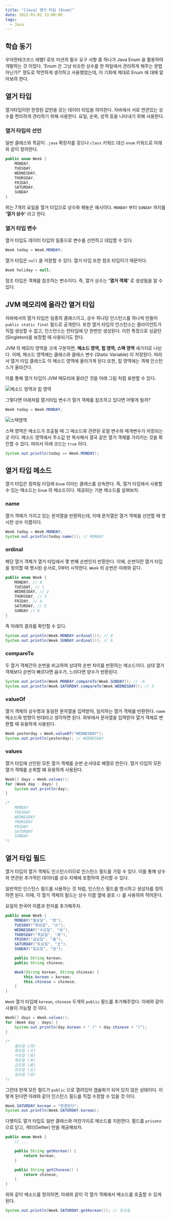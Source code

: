 ```yaml
---
title: "[Java] 열거 타입 (Enum)"
date: 2022-03-02 13:00:00
tags:
  - Java
---
```


## 학습 동기

우아한테크코스 레벨1 로또 미션의 필수 요구 사항 중 하나가 Java Enum 을 활용하여 개발하는 것 이었다. 'Enum 은 그냥 비슷한 상수를 한 파일에서 관리하게 해주는 문법 아닌가?' 정도로 막연하게 생각하고 사용했었는데, 이 기회에 제대로 Enum 에 대해 알아보려 한다.

## 열거 타입

열거타입이란 한정된 값만을 갖는 데이터 타입을 의미한다. 자바에서 서로 연관있는 상수를 편리하게 관리하기 위해 사용한다. 요일, 순위, 성적 등을 나타내기 위해 사용한다.

### 열거 타입의 선언

일반 클래스와 똑같이 `.java` 확장자를 갖으나 `class` 키워드 대신 `enum` 키워드로 아래와 같이 정의한다.

```java
public enum Week {
    MONDAY,
    TUESDAY,
    WEDNESDAY,
    THURSDAY,
    FRIDAY,
    SATURDAY,
    SUNDAY
}
```

위는 7개의 요일을 열거 타입으로 상수화 해놓은 예시이다. `MONDAY` 부터 `SUNDAY` 까지를 **'열거 상수'** 라고 한다.

### 열거 타입 변수

열거 타입도 데이터 타입의 일종으로 변수를 선언하고 대입할 수 있다.

```java
Week today = Week.MONDAY;
```

열거 타입은 `null` 을 저장할 수 있다. 열거 타입 또한 참조 타입이기 때문이다.

```java
Week holiday = null;
```

참조 타입은 객체를 참조하는 변수이다. 즉, 열거 상수는 **'열거 객체'** 로 생성됨을 알 수 있다.

## JVM 메모리에 올라간 열거 타입

자바에서의 열거 타입은 일종의 클래스이고, 상수 하나당 인스턴스를 하나씩 만들어 `public static final` 필드로 공개한다. 또한 열거 타입의 인스턴스는 클라이언트가 직접 생성할 수 없고, 인스턴스는 런타임에 단 한번만 생성된다. 이런 특징으로 싱글턴 (Singleton)을 보장할 때 사용되기도 한다.

JVM 의 메모리 영역을 크게 구분하면, **메소드 영역, 힙 영역, 스택 영역** 세가지로 나뉜다. 이때, 메소드 영역에는 클래스와 클래스 변수 (Static Variable) 이 저장된다. 따라서 열거 타입 클래스도 이 메소드 영역에 올라가게 된다.또한, 힙 영역에는 객체 인스턴스가 올라간다.

이를 통해 열거 타입이 JVM 메모리에 올라간 것을 아래 그림 처럼 표현할 수 있다.

![메소드 영역과 힙 영역](jvm1.png)

그렇다면 아래처럼 열거타입 변수가 열거 객체를 참조하고 있다면 어떻게 될까?

```java
Week today = Week.MONDAY;
```

![스택영역](jvm2.png)

스택 영역은 메소드가 호출될 때 그 메소드와 관련된 로컬 변수와 매개변수가 저장되는 곳 이다. 메소드 영역에서 주소값 만 복사해서 결국 같은 열거 객체를 가리키는 것을 확인할 수 있다. 따라서 아래 코드는 `true` 이다.

```java
System.out.println(today == Week.MONDAY);
```

## 열거 타입 메소드

열거 타입은 컴파일 타임에 `Enum` 이라는 클래스를 상속한다. 즉, 열거 타입에서 사용할 수 있는 메소드는 `Enum` 의 메소드이다. 제공되는 기본 메소드를 살펴보자.

### name

열거 객체가 가지고 있는 문자열을 반환하는데, 이때 문자열은 열거 객체를 선언할 때 명시한 상수 이름이다.

```java
Week today = Week.MONDAY;
System.out.println(today.name()); // MONDAY
```

### ordinal

해당 열거 객체가 열거 타입에서 몇 번째 순번인지 반환한다. 이때, 순번이란 열거 타입을 정의할 때 명시된 순서로, 0부터 시작한다. `Week` 의 순번은 아래와 같다.

```java
public enum Week {
    MONDAY, // 0
    TUESDAY, // 1
    WEDNESDAY, // 2
    THURSDAY, // 3
    FRIDAY, // 4
    SATURDAY, // 5
    SUNDAY // 6
}
```

즉 아래의 결과를 확인할 수 있다.

```java
System.out.println(Week.MONDAY.ordinal()); // 0
System.out.println(Week.SUNDAY.ordinal()); // 6
```

### compareTo

두 열거 객체간의 순번을 비교하여 상대적 순번 차이를 반환하는 메소드이다. 상대 열거 객체보다 순번이 빠르다면 음수가, 느리다면 양수가 반환된다.

```java
System.out.println(Week.MONDAY.compareTo(Week.SUNDAY)); // -6
System.out.println(Week.SATURDAY.compareTo(Week.WEDNESDAY)); // 3
```

### valueOf

열거 객체의 상수명과 동일한 문자열을 입력받아, 일치하는 열거 객체를 반환한다. `name` 메소드와 방향이 반대라고 생각하면 된다. 외부에서 문자열을 입력받아 열거 객체로 변환할 때 유용하게 사용된다.

```java
Week yesterday = Week.valueOf("WEDNESDAY");
System.out.println(yesterday); // WEDNESDAY
```

### values

열거 타입에 선언된 모든 열거 객체를 순번 순서대로 배열로 만든다. 열거 타입의 모든 열거 객체를 순회할 떄 유용하게 사용된다.

```java
Week[] days = Week.values();
for (Week day : days) {
    System.out.println(day);
}

/*
    MONDAY
    TUESDAY
    WEDNESDAY
    THURSDAY
    FRIDAY
    SATURDAY
    SUNDAY
*/
```

## 열거 타입 필드

열거 타입의 열거 객체도 인스턴스이므로 인스턴스 필드를 가질 수 있다. 이를 통해 상수와 연관된 추가적인 데이터를 상수 자체에 포함하여 관리할 수 있다.

일반적인 인스턴스 필드를 사용하는 것 처럼, 인스턴스 필드를 명시하고 생성자를 정의하면 된다. 이때, 각 열거 객체의 필드는 상수 이름 옆에 괄호 `()` 를 사용하여 적어준다.

요일의 한국어 이름과 한자를 추가해주자.

```java
public enum Week {
    MONDAY("월요일", "月"),
    TUESDAY("화요일", "火"),
    WEDNESDAY("수요일", "水"),
    THURSDAY("목요일", "木"),
    FRIDAY("금요일", "金"),
    SATURDAY("토요일", "土"),
    SUNDAY("일요일", "日");

    public String korean;
    public String chinese;

    Week(String korean, String chinese) {
        this.korean = korean;
        this.chinese = chinese;
    }
}
```

`Week` 열거 타입에 `korean`, `chinese` 두개의 `public` 필드를 추가해주었다. 아래와 같이 사용이 가능할 것 이다.

```java
Week[] days = Week.values();
for (Week day : days) {
    System.out.println(day.korean + " (" + day.chinese + ")");
}

/*
    월요일 (月)
    화요일 (火)
    수요일 (水)
    목요일 (木)
    금요일 (金)
    토요일 (土)
    일요일 (日)
*/
```

그런데 현재 모든 필드가 `public` 으로 열려있어 캡슐화가 되어 있지 않은 상태이다. 이렇게 된다면 아래와 같이 인스턴스 필드를 직접 수정할 수 있을 것 이다.

```java
Week.SATURDAY.korean = "변경된다";
System.out.println(Week.SATURDAY.korean);
```

다행이도 열거 타입도 일반 클래스와 마찬가지로 메소드를 지원한다. 필드를 `private` 으로 닫고, 게터(Getter) 만을 제공해보자.

```java
public enum Week {
    // ...

    public String getKorean() {
        return korean;
    }

    public String getChinese() {
        return chinese;
    }
}
```

위와 같이 메소드를 정의하면, 아래와 같이 각 열거 객체에서 메소드를 호출할 수 있게 된다.

```java
System.out.println(Week.SATURDAY.getKorean()); // 토요일
```
